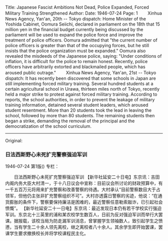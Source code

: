 Title: Japanese Fascist Ambitions Not Dead, Police Expanded, Forced Military Training Strengthened
Author:
Date: 1946-07-24
Page: 1
　　Xinhua News Agency, Yan'an, 20th -- Tokyo dispatch: Home Minister of the Yoshida Cabinet, Oomura Seiichi, declared in parliament on the 18th that 15 million yen in the financial budget currently being discussed by the parliament will be used to expand the police force and improve the treatment of police officers. Oomura admitted that "the current number of police officers is greater than that of the occupying forces, but he still insists that the police organization must be expanded." Oomura also revealed the misdeeds of the Japanese police, saying: "Under conditions of inflation, it is difficult for the police to remain honest. Recently, police officers have arbitrarily extorted and blackmailed people, which has aroused public outrage."
　　Xinhua News Agency, Yan'an, 21st -- Tokyo dispatch: It has recently been discovered that some schools in Japan are still implementing forced military training. Several hundred students at a certain agricultural school in Urawa, thirteen miles north of Tokyo, recently held a major strike to protest against forced military training. According to reports, the school authorities, in order to prevent the leakage of military training information, detained several student leaders, which aroused student resentment. More than 20 students took the lead in leaving the school, followed by more than 80 students. The remaining students then began a strike, demanding the removal of the principal and the democratization of the school curriculum.



<hr /> 

Original: 


### 日法西斯野心未死扩充警察强迫军训

1946-07-24
第1版()
专栏：

　　日法西斯野心未死扩充警察强迫军训
    【新华社延安二十日电】东京讯：吉田内阁内务大臣大村清一，于十八日议会中宣称：目前议会所讨论的财政预算中，有一千五百万元将用来扩充警察和改善警察的待遇。大村承认“目前警察数目大于占领军，但他仍主张非扩充警察组织不可”。大村亦透露日警察的劣迹，他说：“在通货膨胀的条件下，警察要保持廉洁是困难的，最近警察任意勒索敲诈，已引起社会愤慨”。
    【新华社延安二十一日电】东京讯：最近发现日本仍有若干学校实行强迫军训。东京北十三英里的浦和某农校学生数百人，日前为反对强迫军训而举行大罢课。据报载，该校当局为防走漏军训消息，曾掌握学生领袖数人，致引起学生之愤懑，当有学生二十余人领先离校，继之离校者八十余人。其余学生即开始罢课，罢课学生要求撤换校长并将学校课程民主化。
